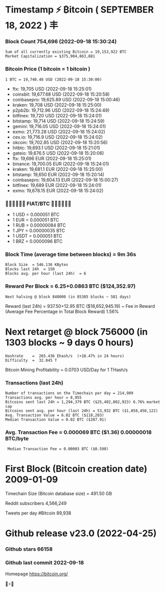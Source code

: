 # Timestamp ⚡ ₿itcoin ( SEPTEMBER 18, 2022 ) 丰

### Block Count	754,696 (2022-09-18 15:30:24)
    Sum of all currently existing Bitcoin = 19,153,922 BTC
    Market Capitalization = $375,904,863,881
### Bitcoin Price (1 bitcoin = 1 bitcoin )
    1 BTC = 19,740.48 USD (2022-09-18 15:30:00)
- ftx: 19,705 USD (2022-09-18 15:25:01)
- coinsbit: 19,677.68 USD (2022-09-18 15:20:58)
- coinbasepro: 19,625.89 USD (2022-09-18 15:00:46)
- kraken: 19,708 USD (2022-09-18 15:25:00)
- p2pb2b: 19,712.96 USD (2022-09-18 15:24:49)
- bitfinex: 19,720 USD (2022-09-18 15:24:01)
- bitstamp: 19,714 USD (2022-09-18 15:24:59)
- gemini: 19,716.05 USD (2022-09-18 15:24:01)
- exmo: 21,773.28 USD (2022-09-18 15:24:02)
- cex.io: 19,716.9 USD (2022-09-18 15:24:02)
- okcoin: 19,702.85 USD (2022-09-18 15:20:56)
- hitbtc: 19,693.1 USD (2022-09-18 15:21:01)
- gateio: 19,676.5 USD (2022-09-18 15:20:06)
- ftx: 19,696 EUR (2022-09-18 15:25:01)
- binance: 19,700.05 EUR (2022-09-18 15:24:01)
- kraken: 19,681.1 EUR (2022-09-18 15:25:00)
- bitstamp: 19,650 EUR (2022-09-18 15:20:14)
- coinbasepro: 19,604.13 EUR (2022-09-18 15:00:27)
- bitfinex: 19,689 EUR (2022-09-18 15:24:01)
- exmo: 19,678.15 EUR (2022-09-18 15:24:02)
### 💱💶💵💷💴💱 FIAT/BTC 💱💶💵💷💴💱
- 1 USD = 0.000051 BTC
- 1 EUR = 0.000051 BTC
- 1 RUB = 0.00000084 BTC
- 1 JPY = 0.00000035 BTC
- 1 USDT = 0.000051 BTC
- 1 BRZ = 0.0000096 BTC

### Block Time (average time between blocks)	= 9m 36s
    Block Size  = 546.136 KBytes
    Blocks last 24h  = 150
    Blocks avg. per hour (last 24h)  = 6
### Reward Per Block = 6.25+0.0863 BTC ($124,352.97) 
    Next halving @ block 840000 (in 85305 blocks ~ 581 days)
Reward (last 24h) = 937.50+12.95 BTC ($18,652,945.19) ~ Fee in Reward (Average Fee Percentage in Total Block Reward)	1.56%
# Next retarget @ block 756000 (in 1303 blocks ~ 9 days 0 hours)
    Hashrate    =  265.436 Ehash/s  (+18.47% in 24 hours)
    Difficulty  =  32.045 T 
    
Bitcoin Mining Profitability = 0.0703 USD/Day for 1 THash/s
### Transactions (last 24h)
    Number of transactions on the Timechain per day = 214,909
    Transactions avg. per hour = 8,955
    Bitcoins sent last 24h = 1,294,379 BTC ($25,402,802,923) 6.76% market cap
    Bitcoins sent avg. per hour (last 24h) = 53,932 BTC ($1,058,450,122)
    Avg. Transaction Value = 6.02 BTC ($118,203)
    Median Transaction Value = 0.02 BTC ($387.91)
### Avg. Transaction Fee = 0.000069 BTC ($1.36) 0.00000018 BTC/byte
     Median Transaction Fee = 0.00003 BTC ($0.598)
# First Block (Bitcoin creation date)	2009-01-09
Timechain Size (Bitcoin database size) = 491.50 GB

Reddit subscribers	4,566,249

Tweets per day #Bitcoin	89,938
# Github release	v23.0 (2022-04-25)
### Github stars	66158
### Github last commit	2022-09-18

Homepage	https://bitcoin.org/

💙⚡💜
